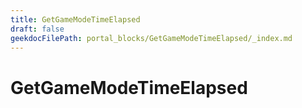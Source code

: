```yaml
---
title: GetGameModeTimeElapsed
draft: false
geekdocFilePath: portal_blocks/GetGameModeTimeElapsed/_index.md
---
```

# GetGameModeTimeElapsed